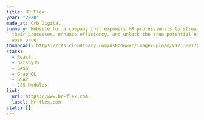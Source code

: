 ```yaml
---
title: HR Flex
year: "2020"
made_at: Orb Digital
summary: Website for a company that empowers HR professionals to streamline
  their processes, enhance efficiency, and unlock the true potential of their
  workforce
thumbnail: https://res.cloudinary.com/ds8bd6wxr/image/upload/v1713871783/my-portfolio/Screenshot_2024-04-23_at_12.27.42_fshrsb.png
stack:
  - React
  - GatsbyJS
  - SASS
  - GraphQL
  - GSAP
  - CSS Modules
link:
  url: https://www.hr-flex.com
  label: hr-flex.com
stats: []
---
```

